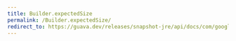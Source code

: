 ```yaml
---
title: Builder.expectedSize
permalink: /Builder.expectedSize/
redirect_to: https://guava.dev/releases/snapshot-jre/api/docs/com/google/common/collect/MinMaxPriorityQueue.Builder.html#expectedSize-int-
---
```

